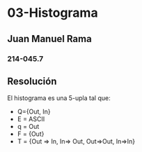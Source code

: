 # 03-Histograma

## Juan Manuel Rama

### 214-045.7

## Resolución

El histograma es una 5-upla tal que:

- Q={Out, In}
- E = ASCII
- q = Out
- F = {Out}
- T = {Out => In, In=> Out, Out=>Out, In=>In}
